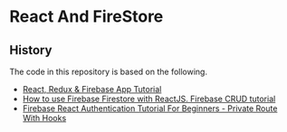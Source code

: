 # React And FireStore

## History

The code in this repository is based on the following.

- [React, Redux & Firebase App Tutorial](https://www.youtube.com/watch?v=h9enkZBFCyA&list=PL4cUxeGkcC9iWstfXntcj8f-dFZ4UtlN3&index=2)
- [How to use Firebase Firestore with ReactJS. Firebase CRUD tutorial](https://www.youtube.com/watch?v=yyo_TcZCrS4&feature=youtu.be)
- [Firebase React Authentication Tutorial For Beginners - Private Route With Hooks](https://www.youtube.com/watch?v=unr4s3jd9qA)
